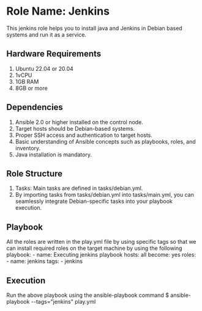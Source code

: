 Role Name: Jenkins
=========

This jenkins role helps you to install java and Jenkins in Debian based systems and run it as a service.

Hardware Requirements
---------------------
1. Ubuntu 22.04 or 20.04
2. 1vCPU
3. 1GB RAM
4. 8GB or more

Dependencies
------------
1.  Ansible 2.0 or higher installed on the control node. 
2.  Target hosts should be Debian-based systems. 
3.  Proper SSH access and authentication to target hosts. 
4.  Basic understanding of Ansible concepts such as playbooks, roles, and inventory.
5. Java installation is mandatory.


Role Structure
--------------
1.  Tasks: Main tasks are defined in tasks/debian.yml.   
2.  By importing tasks from tasks/debian.yml into tasks/main.yml, you can seamlessly integrate Debian-specific tasks into your playbook execution.

Playbook
--------
All the roles are written in the play.yml file by using specific tags so that we can install required roles on the target machine by using the following playbook:
    - name: Executing jenkins playbook
      hosts: all
      become: yes
  	roles:
  	- name: jenkins
    	  tags:
     	  - jenkins

Execution
---------

Run the above playbook using the ansible-playbook command 
$ ansible-playbook --tags="jenkins" play.yml










